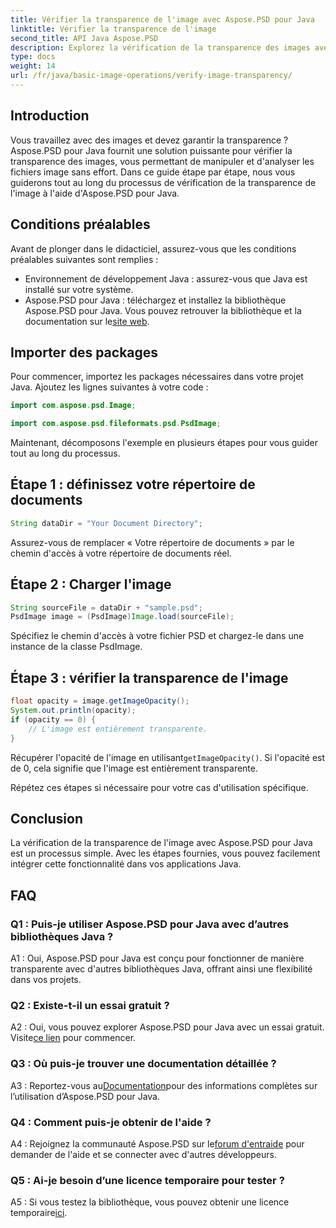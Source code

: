 ```yaml
---
title: Vérifier la transparence de l'image avec Aspose.PSD pour Java
linktitle: Vérifier la transparence de l'image
second_title: API Java Aspose.PSD
description: Explorez la vérification de la transparence des images avec Aspose.PSD pour Java. Intégration facile, documentation détaillée et excellent support communautaire.
type: docs
weight: 14
url: /fr/java/basic-image-operations/verify-image-transparency/
---
```

## Introduction

Vous travaillez avec des images et devez garantir la transparence ? Aspose.PSD pour Java fournit une solution puissante pour vérifier la transparence des images, vous permettant de manipuler et d'analyser les fichiers image sans effort. Dans ce guide étape par étape, nous vous guiderons tout au long du processus de vérification de la transparence de l'image à l'aide d'Aspose.PSD pour Java.

## Conditions préalables

Avant de plonger dans le didacticiel, assurez-vous que les conditions préalables suivantes sont remplies :

- Environnement de développement Java : assurez-vous que Java est installé sur votre système.
-  Aspose.PSD pour Java : téléchargez et installez la bibliothèque Aspose.PSD pour Java. Vous pouvez retrouver la bibliothèque et la documentation sur le[site web](https://releases.aspose.com/psd/java/).

## Importer des packages

Pour commencer, importez les packages nécessaires dans votre projet Java. Ajoutez les lignes suivantes à votre code :

```java
import com.aspose.psd.Image;

import com.aspose.psd.fileformats.psd.PsdImage;
```

Maintenant, décomposons l'exemple en plusieurs étapes pour vous guider tout au long du processus.

## Étape 1 : définissez votre répertoire de documents

```java
String dataDir = "Your Document Directory";
```

Assurez-vous de remplacer « Votre répertoire de documents » par le chemin d'accès à votre répertoire de documents réel.

## Étape 2 : Charger l'image

```java
String sourceFile = dataDir + "sample.psd";
PsdImage image = (PsdImage)Image.load(sourceFile);
```

Spécifiez le chemin d'accès à votre fichier PSD et chargez-le dans une instance de la classe PsdImage.

## Étape 3 : vérifier la transparence de l'image

```java
float opacity = image.getImageOpacity();
System.out.println(opacity);
if (opacity == 0) {
    // L'image est entièrement transparente.
}
```

 Récupérer l'opacité de l'image en utilisant`getImageOpacity()`. Si l'opacité est de 0, cela signifie que l'image est entièrement transparente.

Répétez ces étapes si nécessaire pour votre cas d'utilisation spécifique.

## Conclusion

La vérification de la transparence de l'image avec Aspose.PSD pour Java est un processus simple. Avec les étapes fournies, vous pouvez facilement intégrer cette fonctionnalité dans vos applications Java.

## FAQ

### Q1 : Puis-je utiliser Aspose.PSD pour Java avec d’autres bibliothèques Java ?

A1 : Oui, Aspose.PSD pour Java est conçu pour fonctionner de manière transparente avec d'autres bibliothèques Java, offrant ainsi une flexibilité dans vos projets.

### Q2 : Existe-t-il un essai gratuit ?

 A2 : Oui, vous pouvez explorer Aspose.PSD pour Java avec un essai gratuit. Visite[ce lien](https://releases.aspose.com/) pour commencer.

### Q3 : Où puis-je trouver une documentation détaillée ?

 A3 : Reportez-vous au[Documentation](https://reference.aspose.com/psd/java/)pour des informations complètes sur l’utilisation d’Aspose.PSD pour Java.

### Q4 : Comment puis-je obtenir de l'aide ?

 A4 : Rejoignez la communauté Aspose.PSD sur le[forum d'entraide](https://forum.aspose.com/c/psd/34) pour demander de l'aide et se connecter avec d'autres développeurs.

### Q5 : Ai-je besoin d’une licence temporaire pour tester ?

 A5 : Si vous testez la bibliothèque, vous pouvez obtenir une licence temporaire[ici](https://purchase.aspose.com/temporary-license/).